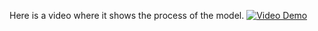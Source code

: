 Here is a video where it shows the process of the  model. 
[![Video Demo](https://raw.githubusercontent.com/LuaiObaid/FruitAndVegRoc/master/2023-12-19%2013-55-03-thumbnail.jpg)](https://github.com/LuaiObaid/FruitAndVegRoc/blob/master/2023-12-19%2013-55-03.mkv)



